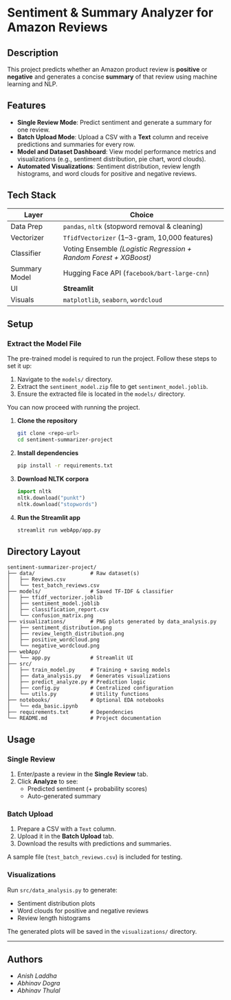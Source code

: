 # Sentiment & Summary Analyzer for Amazon Reviews

## Description
This project predicts whether an Amazon product review is **positive** or **negative** and generates a concise **summary** of that review using machine learning and NLP.

## Features
- **Single Review Mode**: Predict sentiment and generate a summary for one review.
- **Batch Upload Mode**: Upload a CSV with a **Text** column and receive predictions and summaries for every row.
- **Model and Dataset Dashboard**: View model performance metrics and visualizations (e.g., sentiment distribution, pie chart, word clouds).
- **Automated Visualizations**: Sentiment distribution, review length histograms, and word clouds for positive and negative reviews.

## Tech Stack
| Layer          | Choice                                                               |
|----------------|----------------------------------------------------------------------|
| Data Prep      | `pandas`, `nltk` (stopword removal & cleaning)                       |
| Vectorizer     | `TfidfVectorizer` (1–3-gram, 10,000 features)                        |
| Classifier     | Voting Ensemble *(Logistic Regression + Random Forest + XGBoost)*   |
| Summary Model  | Hugging Face API (`facebook/bart-large-cnn`)                         |
| UI             | **Streamlit**                                                        |
| Visuals        | `matplotlib`, `seaborn`, `wordcloud`                                 |

## Setup

### Extract the Model File
The pre-trained model is required to run the project. Follow these steps to set it up:
1. Navigate to the `models/` directory.
2. Extract the `sentiment_model.zip` file to get `sentiment_model.joblib`.
3. Ensure the extracted file is located in the `models/` directory.

You can now proceed with running the project.

1. **Clone the repository**  
   ```bash
   git clone <repo-url>
   cd sentiment-summarizer-project
   ```

2. **Install dependencies**  
   ```bash
   pip install -r requirements.txt
   ```

3. **Download NLTK corpora**  
   ```python
   import nltk
   nltk.download("punkt")
   nltk.download("stopwords")
   ```

4. **Run the Streamlit app**  
   ```bash
   streamlit run webApp/app.py
   ```

## Directory Layout
```
sentiment-summarizer-project/
├── data/                  # Raw dataset(s)
│   ├── Reviews.csv
│   └── test_batch_reviews.csv
├── models/                # Saved TF-IDF & classifier
│   ├── tfidf_vectorizer.joblib
│   ├── sentiment_model.joblib
│   ├── classification_report.csv
│   └── confusion_matrix.png
├── visualizations/        # PNG plots generated by data_analysis.py
│   ├── sentiment_distribution.png
│   ├── review_length_distribution.png
│   ├── positive_wordcloud.png
│   └── negative_wordcloud.png
├── webApp/
│   └── app.py             # Streamlit UI
├── src/
│   ├── train_model.py     # Training + saving models
│   ├── data_analysis.py   # Generates visualizations
│   ├── predict_analyze.py # Prediction logic
│   ├── config.py          # Centralized configuration
│   └── utils.py           # Utility functions
├── notebooks/             # Optional EDA notebooks
│   └── eda_basic.ipynb
├── requirements.txt       # Dependencies
└── README.md              # Project documentation
```

## Usage

### Single Review
1. Enter/paste a review in the **Single Review** tab.
2. Click **Analyze** to see:
   - Predicted sentiment (+ probability scores)
   - Auto-generated summary

### Batch Upload
1. Prepare a CSV with a `Text` column.
2. Upload it in the **Batch Upload** tab.
3. Download the results with predictions and summaries.

A sample file (`test_batch_reviews.csv`) is included for testing.

### Visualizations
Run `src/data_analysis.py` to generate:
- Sentiment distribution plots
- Word clouds for positive and negative reviews
- Review length histograms

The generated plots will be saved in the `visualizations/` directory.

---

## Authors
- *Anish Laddha*
- *Abhinav Dogra*
- *Abhinav Thulal*
